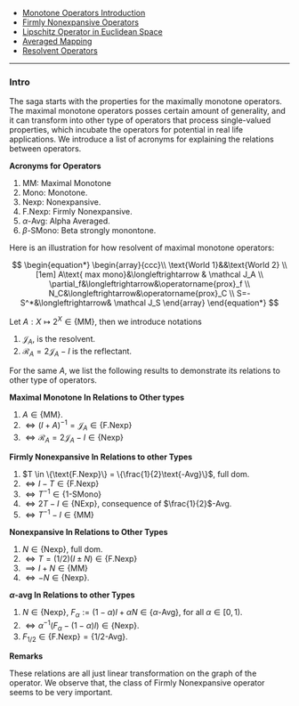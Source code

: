 - [Monotone Operators Introduction](Monotone%20Operators%20Introduction.md)
- [Firmly Nonexpansive Operators](Firmly%20Nonexpansive%20Operators.md)
- [Lipschitz Operator in Euclidean Space](Lipschitz%20Operator%20in%20Euclidean%20Space.md)
- [Averaged Mapping](Averaged%20Mapping.md)
- [Resolvent Operators](Resolvent%20Operators.md)

---
### **Intro**

The saga starts with the properties for the maximally monotone operators. 
The maximal monotone operators posses certain amount of generality, and it can transform into other type of operators that process single-valued properties, which incubate the operators for potential in real life applications. 
We introduce a list of acronyms for explaining the relations between operators. 

**Acronyms for Operators**
1. MM: Maximal Monotone 
2. Mono: Monotone. 
3. Nexp: Nonexpansive. 
4. F.Nexp: Firmly Nonexpansive. 
5. $\alpha$-Avg: Alpha Averaged. 
6. $\beta$-SMono: Beta strongly monontone. 

Here is an illustration for how resolvent of maximal monotone operators: 

$$
\begin{equation*}
    \begin{array}{ccc}\\
        \text{World 1}&&\text{World 2}
        \\[1em]
        A\text{ max mono}&\longleftrightarrow & \mathcal J_A  
        \\
        \partial_f&\longleftrightarrow&\operatorname{prox}_f
        \\
        N_C&\longleftrightarrow&\operatorname{prox}_C
        \\
        S=-S^*&\longleftrightarrow& \mathcal J_S
    \end{array}
\end{equation*}
$$

Let $A: X \mapsto 2^X \in \{\text{MM}\}$, then we introduce notations 
1. $\mathcal J_A$, is the resolvent. 
2. $\mathcal R_A = 2 \mathcal J_A - I$ is the reflectant. 

For the same $A$, we list the following results to demonstrate its relations to other type of operators. 

**Maximal Monotone In Relations to Other types**

1. $A \in \{\text{MM}\}$. 
2. $\iff (I + A)^{-1} = \mathcal J_A \in \{\text{F.Nexp}\}$
3. $\iff \mathcal R_A = 2 \mathcal J_A - I\in \{\text{Nexp}\}$

**Firmly Nonexpansive In Relations to other Types**

1. $T \in \{\text{F.Nexp}\} = \{\frac{1}{2}\text{-Avg}\}$, full dom. 
2. $\iff I - T \in \{\text{F.Nexp}\}$
3. $\iff T^{-1} \in \{1\text{-SMono}\}$
4. $\iff 2T - I\in \text{\{NExp\}}$, consequence of $\frac{1}{2}$-Avg. 
5. $\iff T^{-1} - I \in \{\text{MM}\}$

**Nonexpansive In Relations to Other Types**
1. $N \in \{\text{Nexp}\}$, full dom. 
2. $\iff T = (1/2)(I \pm N) \in \{\text{F.Nexp}\}$
3. $\implies I + N \in \{\text{MM}\}$
4. $\iff -N \in \{\text{Nexp}\}$. 

**$\alpha$-avg In Relations to other Types**

1. $N \in \{\text{Nexp}\}$, $F_\alpha := (1 - \alpha)I + \alpha N \in \{\alpha\text{-Avg}\}$, for all $\alpha \in [0, 1)$. 
2. $\iff \alpha^{-1}(F_\alpha - (1 - \alpha)I) \in \{\text{Nexp}\}$. 
3. $F_{1/2} \in \{\text{F.Nexp}\} = \{1/2 \text{-Avg}\}$. 


**Remarks**

These relations are all just linear transformation on the graph of the operator. 
We observe that, the class of Firmly Nonexpansive operator seems to be very important. 